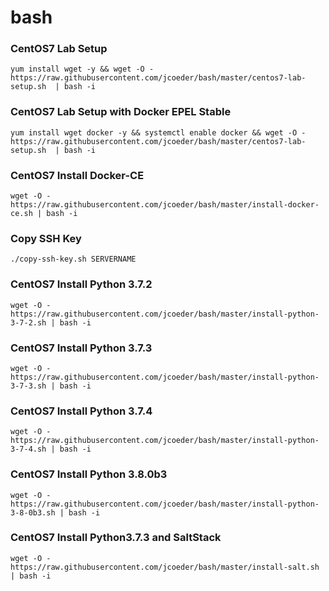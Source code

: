 # bash

### CentOS7 Lab Setup
`yum install wget -y && wget -O - https://raw.githubusercontent.com/jcoeder/bash/master/centos7-lab-setup.sh  | bash -i`

### CentOS7 Lab Setup with Docker EPEL Stable
`yum install wget docker -y && systemctl enable docker && wget -O - https://raw.githubusercontent.com/jcoeder/bash/master/centos7-lab-setup.sh  | bash -i`

###  CentOS7 Install Docker-CE
`wget -O - https://raw.githubusercontent.com/jcoeder/bash/master/install-docker-ce.sh | bash -i`

### Copy SSH Key
`./copy-ssh-key.sh SERVERNAME`

### CentOS7 Install Python 3.7.2
`wget -O - https://raw.githubusercontent.com/jcoeder/bash/master/install-python-3-7-2.sh | bash -i`

### CentOS7 Install Python 3.7.3
`wget -O - https://raw.githubusercontent.com/jcoeder/bash/master/install-python-3-7-3.sh | bash -i`

###  CentOS7 Install Python 3.7.4
`wget -O - https://raw.githubusercontent.com/jcoeder/bash/master/install-python-3-7-4.sh | bash -i`

###  CentOS7 Install Python 3.8.0b3
`wget -O - https://raw.githubusercontent.com/jcoeder/bash/master/install-python-3-8-0b3.sh | bash -i`

### CentOS7 Install Python3.7.3 and SaltStack
`wget -O - https://raw.githubusercontent.com/jcoeder/bash/master/install-salt.sh | bash -i`
